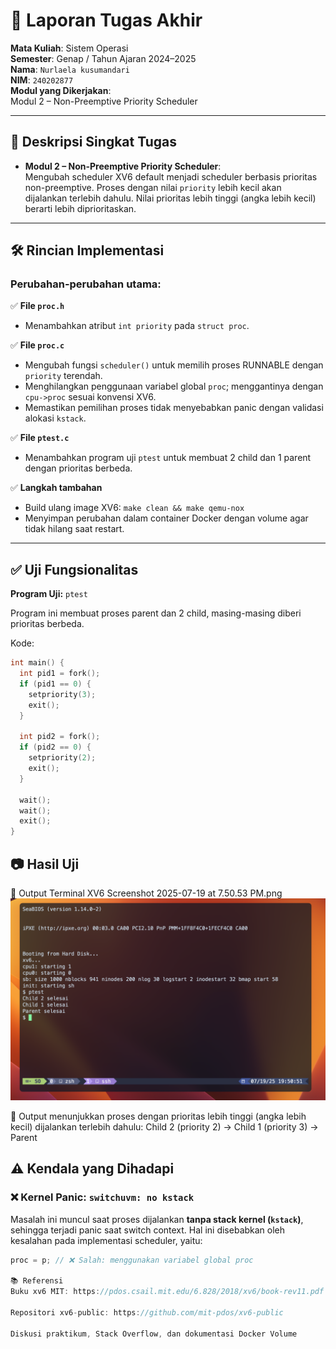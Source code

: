 # 📝 Laporan Tugas Akhir

**Mata Kuliah**: Sistem Operasi  
**Semester**: Genap / Tahun Ajaran 2024–2025  
**Nama**: `Nurlaela kusumandari `  
**NIM**: `240202877`  
**Modul yang Dikerjakan**:  
Modul 2 – Non-Preemptive Priority Scheduler

---

## 📌 Deskripsi Singkat Tugas

- **Modul 2 – Non-Preemptive Priority Scheduler**:  
  Mengubah scheduler XV6 default menjadi scheduler berbasis prioritas non-preemptive. Proses dengan nilai `priority` lebih kecil akan dijalankan terlebih dahulu. Nilai prioritas lebih tinggi (angka lebih kecil) berarti lebih diprioritaskan.

---

## 🛠️ Rincian Implementasi

### Perubahan-perubahan utama:

✅ **File `proc.h`**

- Menambahkan atribut `int priority` pada `struct proc`.

✅ **File `proc.c`**

- Mengubah fungsi `scheduler()` untuk memilih proses RUNNABLE dengan `priority` terendah.
- Menghilangkan penggunaan variabel global `proc`; menggantinya dengan `cpu->proc` sesuai konvensi XV6.
- Memastikan pemilihan proses tidak menyebabkan panic dengan validasi alokasi `kstack`.

✅ **File `ptest.c`**

- Menambahkan program uji `ptest` untuk membuat 2 child dan 1 parent dengan prioritas berbeda.

✅ **Langkah tambahan**

- Build ulang image XV6: `make clean && make qemu-nox`
- Menyimpan perubahan dalam container Docker dengan volume agar tidak hilang saat restart.

---

## ✅ Uji Fungsionalitas

**Program Uji:** `ptest`

Program ini membuat proses parent dan 2 child, masing-masing diberi prioritas berbeda.

Kode:

```c
int main() {
  int pid1 = fork();
  if (pid1 == 0) {
    setpriority(3);
    exit();
  }

  int pid2 = fork();
  if (pid2 == 0) {
    setpriority(2);
    exit();
  }

  wait();
  wait();
  exit();
}

```

<h2>📷 Hasil Uji</h2>
📍 Output Terminal XV6
Screenshot 2025-07-19 at 7.50.53 PM.png

<img src="./Screenshot%202025-07-19%20at%207.50.53%20PM.png" alt="Screenshot Terminal" width="600">

📝 Output menunjukkan proses dengan prioritas lebih tinggi (angka lebih kecil) dijalankan terlebih dahulu:
Child 2 (priority 2) → Child 1 (priority 3) → Parent

## ⚠️ Kendala yang Dihadapi

### ❌ Kernel Panic: `switchuvm: no kstack`

Masalah ini muncul saat proses dijalankan **tanpa stack kernel (`kstack`)**, sehingga terjadi panic saat switch context. Hal ini disebabkan oleh kesalahan pada implementasi scheduler, yaitu:

```c
proc = p; // ❌ Salah: menggunakan variabel global proc

📚 Referensi
Buku xv6 MIT: https://pdos.csail.mit.edu/6.828/2018/xv6/book-rev11.pdf

Repositori xv6-public: https://github.com/mit-pdos/xv6-public

Diskusi praktikum, Stack Overflow, dan dokumentasi Docker Volume
```
